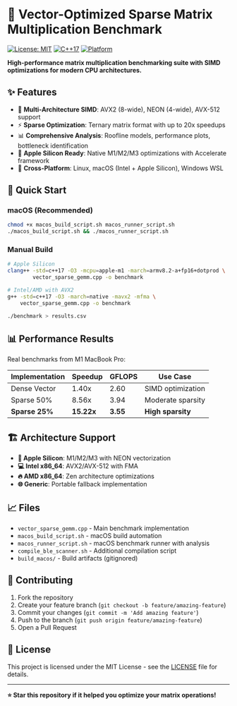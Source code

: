 # 🚀 Vector-Optimized Sparse Matrix Multiplication Benchmark

[![License: MIT](https://img.shields.io/badge/License-MIT-yellow.svg)](https://opensource.org/licenses/MIT)
[![C++17](https://img.shields.io/badge/C%2B%2B-17-blue.svg)](https://isocpp.org/std/the-standard)
[![Platform](https://img.shields.io/badge/Platform-Linux%20%7C%20macOS%20%7C%20Windows-lightgrey)](https://github.com)

**High-performance matrix multiplication benchmarking suite with SIMD optimizations for modern CPU architectures.**

## ✨ Features

- 🎯 **Multi-Architecture SIMD**: AVX2 (8-wide), NEON (4-wide), AVX-512 support
- ⚡ **Sparse Optimization**: Ternary matrix format with up to 20x speedups
- 📊 **Comprehensive Analysis**: Roofline models, performance plots, bottleneck identification
- 🍎 **Apple Silicon Ready**: Native M1/M2/M3 optimizations with Accelerate framework
- 🔧 **Cross-Platform**: Linux, macOS (Intel + Apple Silicon), Windows WSL

## 🎯 Quick Start

### macOS (Recommended)
```bash
chmod +x macos_build_script.sh macos_runner_script.sh
./macos_build_script.sh && ./macos_runner_script.sh
```

### Manual Build
```bash
# Apple Silicon
clang++ -std=c++17 -O3 -mcpu=apple-m1 -march=armv8.2-a+fp16+dotprod \
        vector_sparse_gemm.cpp -o benchmark

# Intel/AMD with AVX2
g++ -std=c++17 -O3 -march=native -mavx2 -mfma \
    vector_sparse_gemm.cpp -o benchmark

./benchmark > results.csv
```

## 📊 Performance Results

Real benchmarks from M1 MacBook Pro:

| Implementation | Speedup | GFLOPS | Use Case |
|----------------|---------|--------|----------|
| Dense Vector   | 1.40x   | 2.60   | SIMD optimization |
| Sparse 50%     | 8.56x   | 3.94   | Moderate sparsity |
| **Sparse 25%** | **15.22x** | **3.55** | **High sparsity** |

## 🏗️ Architecture Support

- **🍎 Apple Silicon**: M1/M2/M3 with NEON vectorization
- **💻 Intel x86_64**: AVX2/AVX-512 with FMA
- **🔥 AMD x86_64**: Zen architecture optimizations
- **🌐 Generic**: Portable fallback implementation

## 📈 Files

- `vector_sparse_gemm.cpp` - Main benchmark implementation
- `macos_build_script.sh` - macOS build automation  
- `macos_runner_script.sh` - macOS benchmark runner with analysis
- `compile_ble_scanner.sh` - Additional compilation script
- `build_macos/` - Build artifacts (gitignored)

## 🚀 Contributing

1. Fork the repository
2. Create your feature branch (`git checkout -b feature/amazing-feature`)
3. Commit your changes (`git commit -m 'Add amazing feature'`)
4. Push to the branch (`git push origin feature/amazing-feature`)
5. Open a Pull Request

## 📄 License

This project is licensed under the MIT License - see the [LICENSE](LICENSE) file for details.

---

**⭐ Star this repository if it helped you optimize your matrix operations!**
